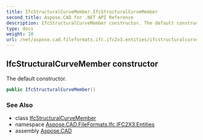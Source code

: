```yaml
---
title: IfcStructuralCurveMember.IfcStructuralCurveMember
second_title: Aspose.CAD for .NET API Reference
description: IfcStructuralCurveMember constructor. The default constructor
type: docs
weight: 10
url: /net/aspose.cad.fileformats.ifc.ifc2x3.entities/ifcstructuralcurvemember/ifcstructuralcurvemember/
---
```

## IfcStructuralCurveMember constructor

The default constructor.

```csharp
public IfcStructuralCurveMember()
```

### See Also

* class [IfcStructuralCurveMember](../)
* namespace [Aspose.CAD.FileFormats.Ifc.IFC2X3.Entities](../../ifcstructuralcurvemember/)
* assembly [Aspose.CAD](../../../)


